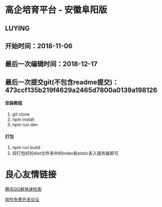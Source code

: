
# 高企培育平台 - 安徽阜阳版

## LUYING
## 开始时间：2018-11-06
## 最后一次编辑时间：2018-12-17
## 最后一次提交git(不包含readme提交)：473ccf135b219f4629a2465d7800a0139a198126


#### 安装教程

1. git clone
2. npm install
3. npm run dev

#### 打包

1. npm run build
2. 将打包好的dist文件夹中的index和static丢入服务器即可



 # 良心友情链接

[腾讯QQ群快速检索](http://u.720life.cn/s/8cf73f7c)

[软件免费开发论坛](http://u.720life.cn/s/bbb01dc0)
